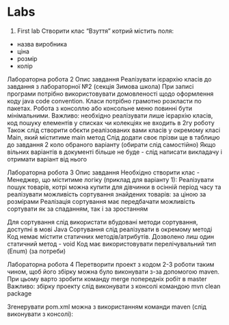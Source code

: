 # Labs
1. First lab
Створити клас “Взуття” котрий містить поля:
- назва виробника
- ціна
- розмір
- колір

Лабораторна робота 2
Опис завдання
Реалізувати ієрархію класів до завдання з лабораторної №2 (секція Зимова школа)
При записі програми потрібно використовувати домовленості щодо оформлення коду java code convention.
Класи потрібно грамотно розкласти по пакетах.
Робота з консоллю або консольне меню повинні бути мінімальними.
Важливо: необхідно реалізувати лише ієрархію класів, код пошуку елементів у списках чи колекціях не входить в 2гу роботу
Також слід створити обєкти реалізованих вами класів у окремому класі Main, який міститиме main метод
Слід додати своє прізви ще в таблицю до завдання 2 коло обраного варіанту (обирати слід самостійно)
Якщо вільних варіантів в документі більше не буде - слід написати викладачу і отримати варіант від нього


Лабораторна робота 3
Опис завдання
Необхідно створити клас - Менеджер, що міститиме логіку (приклад для варіанту 1):
Реалізувати пошук товарів, котрі можна купити для дівчинки в осінній період часу та реалізувати можливість  сортування знайдених товарів:
за ціною 
за розмірами
Реалізація сортування має передбачати можливість сортувати як за спаданням, так і за зростанням



Для сортування слід використати вбудовані методи сортування, доступні в мові Java
Сортування слід реалізувати в окремому методі
Код немає містити статичних методів/атрибутів. Дозволено лиш один статичний метод - void
Код має використовувати перелічувальний тип (Enum) (за потреби)


Лабораторна робота 4
Перетворити проект з кодом 2-3 роботи таким чином, щоб його збірку можна було виконувати з-за допомогою  maven. 
При цьому варто зробити команду merge попередніх робіт в master
Важливо: збірку проекту слід виконувати з консолі командою mvn clean package

Згенерувати pom.xml можна з використанням команди maven (слід виконувати з консолі):
